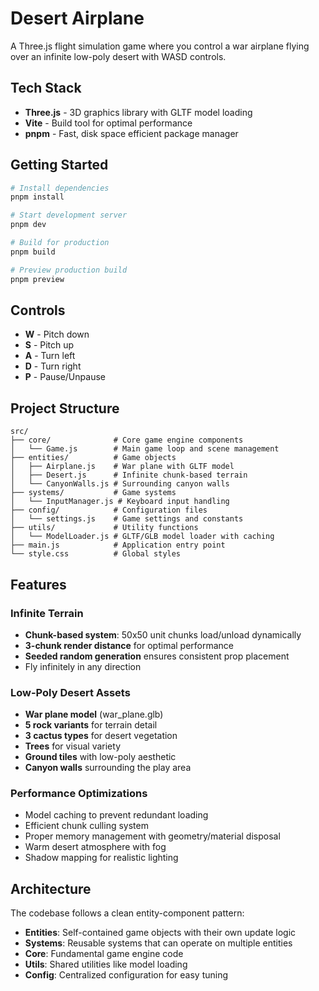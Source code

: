 # Desert Airplane

A Three.js flight simulation game where you control a war airplane flying over an infinite low-poly desert with WASD controls.

## Tech Stack

- **Three.js** - 3D graphics library with GLTF model loading
- **Vite** - Build tool for optimal performance
- **pnpm** - Fast, disk space efficient package manager

## Getting Started

```bash
# Install dependencies
pnpm install

# Start development server
pnpm dev

# Build for production
pnpm build

# Preview production build
pnpm preview
```

## Controls

- **W** - Pitch down
- **S** - Pitch up
- **A** - Turn left
- **D** - Turn right
- **P** - Pause/Unpause

## Project Structure

```
src/
├── core/              # Core game engine components
│   └── Game.js        # Main game loop and scene management
├── entities/          # Game objects
│   ├── Airplane.js    # War plane with GLTF model
│   ├── Desert.js      # Infinite chunk-based terrain
│   └── CanyonWalls.js # Surrounding canyon walls
├── systems/           # Game systems
│   └── InputManager.js # Keyboard input handling
├── config/            # Configuration files
│   └── settings.js    # Game settings and constants
├── utils/             # Utility functions
│   └── ModelLoader.js # GLTF/GLB model loader with caching
├── main.js            # Application entry point
└── style.css          # Global styles
```

## Features

### Infinite Terrain
- **Chunk-based system**: 50x50 unit chunks load/unload dynamically
- **3-chunk render distance** for optimal performance
- **Seeded random generation** ensures consistent prop placement
- Fly infinitely in any direction

### Low-Poly Desert Assets
- **War plane model** (war_plane.glb)
- **5 rock variants** for terrain detail
- **3 cactus types** for desert vegetation
- **Trees** for visual variety
- **Ground tiles** with low-poly aesthetic
- **Canyon walls** surrounding the play area

### Performance Optimizations
- Model caching to prevent redundant loading
- Efficient chunk culling system
- Proper memory management with geometry/material disposal
- Warm desert atmosphere with fog
- Shadow mapping for realistic lighting

## Architecture

The codebase follows a clean entity-component pattern:
- **Entities**: Self-contained game objects with their own update logic
- **Systems**: Reusable systems that can operate on multiple entities
- **Core**: Fundamental game engine code
- **Utils**: Shared utilities like model loading
- **Config**: Centralized configuration for easy tuning
